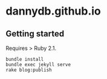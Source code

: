 dannydb.github.io
=================

## Getting started

Requires > Ruby 2.1.

```
bundle install
bundle exec jekyll serve
rake blog:publish
```